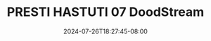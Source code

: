 --- 
title: "PRESTI HASTUTI 07  DoodStream"
description: "download   PRESTI HASTUTI 07  DoodStream   video full terbaru"
date: 2024-07-26T18:27:45-08:00
file_code: "66av42rerwvx"
draft: false
cover: "x2yeghuij5cmmuvc.jpg"
tags: ["PRESTI", "HASTUTI", "DoodStream", "bokep-indo", "bokep-viral", "bokep-ig"]
length: 148
fld_id: "1483076"
foldername: "A presti hastuti"
categories: ["A presti hastuti"]
views: 0
---